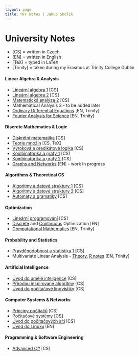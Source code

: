 ```yaml
---
layout: page
title: MFF Notes | Jakub Smolik
---
```


# University Notes

- [CS] = written in Czech
- [EN] = written in English
- [TeX] = typed in LaTeX
- [Trinity] = taken during my Erasmus at Trinity College Dublin

#### Linear Algebra & Analysis

- [Lineární algebra 1](01/Lingebra-1.pdf) [CS]
- [Lineární algebra 2](02/Lingebra-2.pdf) [CS]
- [Matematická analýza 2](03/Analyza-2.pdf) [CS]
- Mathematical Analysis 3 - to be added later
- [Ordinary Differential Equations](05/ODE.pdf) [EN, Trinity]
- [Fourier Analysis for Science](05/Fourier-analysis.pdf) [EN, Trinity]

#### Discrete Mathematics & Logic

- [Diskrétní matematika](01/Diskretni-matematika.pdf) [CS]
- [Teorie množin](04/Teorie-mnozin.pdf) [CS, TeX]
- [Výroková a predikátová logika](03/Logika.pdf) [CS]
- [Kombinatorika a grafy 1](03/Kombagra-1.pdf) [CS]
- [Kombinatorika a grafy 2](06/Kombagra-2.pdf) [CS]
- [Graphs and Networks](06/Graphs-and-networks.pdf) [EN] - work in progress

#### Algorithms & Theoretical CS

- [Algoritmy a datové struktury 1](02/ADS-1.pdf) [CS]
- [Algoritmy a datové struktury 2](03/ADS-2.pdf) [CS]
- [Automaty a gramatiky](04/Autogramy.pdf) [CS]

#### Optimization

- [Lineární programování](04/Linearni-programovani.pdf) [CS]
- [Discrete](06/Optimization-discrete.pdf) and [Continuous](06/Optimization-continuous.pdf) Optimization [EN]
- [Computational Mathematics](05/Computational-mathematics.pdf) [EN, Trinity]

#### Probability and Statistics

- [Pravděpodobnost a statistika 1](04/PAST-1.pdf) [CS]
- Multivariate Linear Analysis - [Theory](05/Multivariate-linear-analysis/Multivariate-linear-analysis.pdf), [R notes](05/Multivariate-linear-analysis/) [EN, Trinity]

#### Artificial Intelligence

- [Úvod do umělé inteligence](04/Uvod-do-AI.pdf) [CS]
- [Přírodou inspirované algoritmy](04/Prirodou-inspirovane-algoritmy.pdf) [CS]
- [Úvod do počítačové lingvistiky](03/Uvod-do-pocitacove-lingvistiky.pdf) [CS]

#### Computer Systems & Networks

- [Principy počítačů](01/Principy-pocitacu.pdf) [CS]
- [Počítačové systémy](02/Pocitacove-systemy.pdf) [CS]
- [Úvod do počítačových sítí](01/Uvod-do-pocitacovych-siti.pdf) [CS]
- [Úvod do Linuxu](https://github.com/Couleslaw/linux-notes) [EN]

#### Programming & Software Engineering

- [Advanced C#](04/Advanced-CSharp/) [CS]

